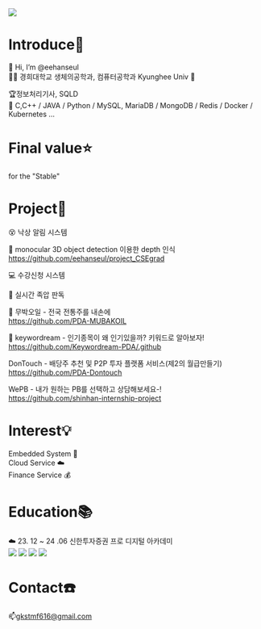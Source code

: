 <img src="https://capsule-render.vercel.app/api?type=waving&color=1074&height=200&section=header&text=Hi__Hanseul&fontSize=70" />

Introduce🐯
=========
👋 Hi, I’m @eehanseul   
🧑‍🎓 경희대학교 생체의공학과, 컴퓨터공학과 Kyunghee Univ 🦁    

🏆정보처리기사, SQLD             
📖 C,C++ / JAVA / Python / MySQL, MariaDB / MongoDB / Redis / Docker / Kubernetes ...   


Final value⭐
=======
for the "Stable"


Project📂
=======
 😵 낙상 알림 시스템    
 
 🚙 monocular 3D object detection 이용한 depth 인식       
           https://github.com/eehanseul/project_CSEgrad  
           
 💻 수강신청 시스템    
 
 👣 실시간 족압 판독    
 
 🍶 무박오일 - 전국 전통주를 내손에  
 https://github.com/PDA-MUBAKOIL    
 
 🏦 keywordream - 인기종목이 왜 인기있을까? 키워드로 알아보자!  
 https://github.com/Keywordream-PDA/.github

 DonTouch - 배당주 추천 및 P2P 투자 플랫폼 서비스(제2의 월급만들기)    
 https://github.com/PDA-Dontouch

 WePB - 내가 원하는 PB를 선택하고 상담해보세요-!    
 https://github.com/shinhan-internship-project


Interest💡
=======
 Embedded System 🤖   
 Cloud Service ☁️  
 Finance Service 💰  
 
Education📚
=======
 ☁️ 23. 12 ~ 24 .06 신한투자증권 프로 디지털 아카데미  
 <img src="https://img.shields.io/badge/React-61DAFB?style=for-the-badge&logo=React&logoColor=white">
 <img src="https://img.shields.io/badge/SpringBoot-6DB33F?style=for-the-badge&logo=Spring-Boot&logoColor=white">
 <img src="https://img.shields.io/badge/AWS-232F3E?style=for-the-badge&logo=amazonaws&logoColor=white">
 <img src="https://img.shields.io/badge/DevOps-0078D7?style=for-the-badge&logo=azuredevops&logoColor=white">

 Contact☎️
 ==========
📫gkstmf616@gmail.com   
 
 

<!---
eehanseul/eehanseul is a ✨ special ✨ repository because its `README.md` (this file) appears on your GitHub profile.
You can click the Preview link to take a look at your changes.
--->


